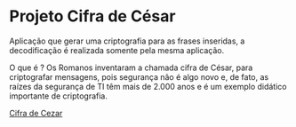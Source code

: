 # Projeto Cifra de César

Aplicação que gerar uma criptografia para as frases inseridas, a decodificação é realizada somente pela mesma aplicação.

O que é ?
Os Romanos inventaram a chamada cifra de César,
para criptografar mensagens, pois segurança não
é algo novo e, de fato, as raízes da segurança 
de TI têm mais de 2.000 anos e é um exemplo didático importante de criptografia.

[Cifra de Cezar](https://wemersonnino.github.io/projeto_cifra_de_cezar/)


